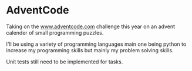 # AdventCode

Taking on the www.adventcode.com challenge this year on an advent calender of small programming puzzles.

I'll be using a variety of programming languages main one being python to increase my programming skills but mainly my problem solving skills.

Unit tests still need to be implemented for tasks.
